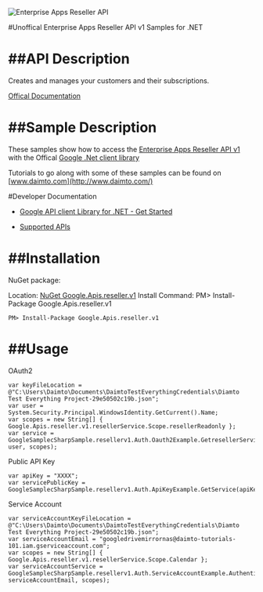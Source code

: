 ﻿![Enterprise Apps Reseller API](https://www.gstatic.com/images/branding/product/1x/googleg_32dp.png)

#Unoffical Enterprise Apps Reseller API v1 Samples for .NET  

##API Description
=============

Creates and manages your customers and their subscriptions.

[Offical Documentation](https://developers.google.com/google-apps/reseller/)

##Sample Description
=============

These samples show how to access the [Enterprise Apps Reseller API v1](https://developers.google.com/google-apps/reseller/) with the Offical [Google .Net client library](https://github.com/google/google-api-dotnet-client)

Tutorials to go along with some of these samples can be found on [www.daimto.com](http://www.daimto.com/)

#Developer Documentation

* [Google API client Library for .NET - Get Started](https://developers.google.com/api-client-library/dotnet/get_started)

* [Supported APIs](https://developers.google.com/api-client-library/dotnet/apis/)

##Installation
=================================

NuGet package:

Location: [NuGet Google.Apis.reseller.v1](https://www.nuget.org/packages/Google.Apis.reseller.v1)
Install Command: PM>  Install-Package Google.Apis.reseller.v1

```
PM> Install-Package Google.Apis.reseller.v1
```

##Usage
=================================

OAuth2
```
var keyFileLocation = @"C:\Users\Daimto\Documents\DaimtoTestEverythingCredentials\Diamto Test Everything Project-29e50502c19b.json";
var user = System.Security.Principal.WindowsIdentity.GetCurrent().Name;
var scopes = new String[] { Google.Apis.reseller.v1.resellerService.Scope.resellerReadonly };
var service = GoogleSamplecSharpSample.resellerv1.Auth.Oauth2Example.GetresellerService(keyFileLocation, user, scopes);
```
Public API Key
```
var apiKey = "XXXX";
var servicePublicKey = GoogleSamplecSharpSample.resellerv1.Auth.ApiKeyExample.GetService(apiKey);
```
Service Account
```
var serviceAccountKeyFileLocation = @"C:\Users\Daimto\Documents\DaimtoTestEverythingCredentials\Diamto Test Everything Project-29e50502c19b.json";
var serviceAccountEmail = "googledrivemirrornas@daimto-tutorials-101.iam.gserviceaccount.com";
var scopes = new String[] { Google.Apis.reseller.v1.resellerService.Scope.Calendar };            
var serviceAccountService = GoogleSamplecSharpSample.resellerv1.Auth.ServiceAccountExample.AuthenticateServiceAccount(serviceAccountKeyFileLocation, serviceAccountEmail, scopes);
```
